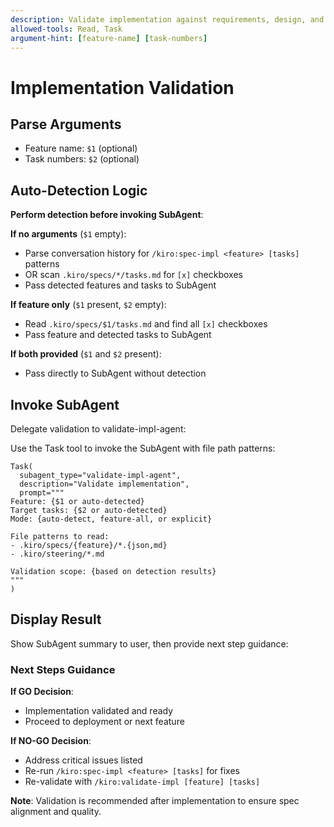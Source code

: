 ```yaml
---
description: Validate implementation against requirements, design, and tasks
allowed-tools: Read, Task
argument-hint: [feature-name] [task-numbers]
---
```


# Implementation Validation

## Parse Arguments
- Feature name: `$1` (optional)
- Task numbers: `$2` (optional)

## Auto-Detection Logic

**Perform detection before invoking SubAgent**:

**If no arguments** (`$1` empty):
- Parse conversation history for `/kiro:spec-impl <feature> [tasks]` patterns
- OR scan `.kiro/specs/*/tasks.md` for `[x]` checkboxes
- Pass detected features and tasks to SubAgent

**If feature only** (`$1` present, `$2` empty):
- Read `.kiro/specs/$1/tasks.md` and find all `[x]` checkboxes
- Pass feature and detected tasks to SubAgent

**If both provided** (`$1` and `$2` present):
- Pass directly to SubAgent without detection

## Invoke SubAgent

Delegate validation to validate-impl-agent:

Use the Task tool to invoke the SubAgent with file path patterns:

```
Task(
  subagent_type="validate-impl-agent",
  description="Validate implementation",
  prompt="""
Feature: {$1 or auto-detected}
Target tasks: {$2 or auto-detected}
Mode: {auto-detect, feature-all, or explicit}

File patterns to read:
- .kiro/specs/{feature}/*.{json,md}
- .kiro/steering/*.md

Validation scope: {based on detection results}
"""
)
```

## Display Result

Show SubAgent summary to user, then provide next step guidance:

### Next Steps Guidance

**If GO Decision**:
- Implementation validated and ready
- Proceed to deployment or next feature

**If NO-GO Decision**:
- Address critical issues listed
- Re-run `/kiro:spec-impl <feature> [tasks]` for fixes
- Re-validate with `/kiro:validate-impl [feature] [tasks]`

**Note**: Validation is recommended after implementation to ensure spec alignment and quality.
